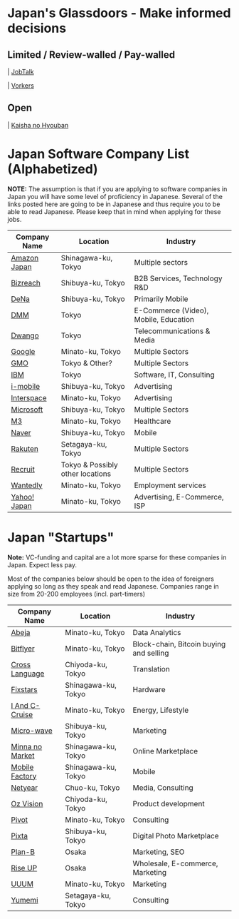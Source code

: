 # Japan's Glassdoors - Make informed decisions
## Limited / Review-walled / Pay-walled
| [JobTalk](https://jobtalk.jp)

| [Vorkers](https://www.vorkers.com)

## Open
| [Kaisha no Hyouban](https://en-hyouban.com)

# Japan Software Company List (Alphabetized)

**NOTE:**
The assumption is that if you are applying to software companies in Japan you will have some level of proficiency in Japanese. Several of the links posted here are going to be in Japanese and thus require you to be able to read Japanese. Please keep that in mind when applying for these jobs.

| Company Name | Location | Industry |
| --- | --- | --- |
| [Amazon Japan](https://www.amazon.jobs/en/locations/tokyo-area-japan?base_query=&job_count=10&result_limit=10&sort=relevant&location%5B%5D=tokyo-area-japan&cache) | Shinagawa-ku, Tokyo | Multiple sectors |
| [Bizreach](http://www.bizreach.co.jp/recruit/) | Shibuya-ku, Tokyo | B2B Services, Technology R&D
| [DeNa](http://dena.com/intl/careers/positions/) | Shibuya-ku, Tokyo | Primarily Mobile |
| [DMM](http://www.dmm.com/recruit/) | Tokyo | E-Commerce (Video), Mobile, Education |
| [Dwango](http://dwango.co.jp/recruit/) | Tokyo | Telecommunications & Media |
| [Google](https://www.google.com/about/careers/locations/tokyo/) | Minato-ku, Tokyo | Multiple Sectors |
| [GMO](http://recruit.gmo.jp/) | Tokyo & Other? | Multiple Sectors |
| [IBM](http://www-07.ibm.com/employment/jp/cp01/) | Tokyo | Software, IT, Consulting |
| [i-mobile](https://www.i-mobile.co.jp/recruit/) | Shibuya-ku, Tokyo | Advertising |
| [Interspace](https://www.interspace.ne.jp/recruit/offer/) | Minato-ku, Tokyo | Advertising |
| [Microsoft](http://microsoft-college.jp/) | Shibuya-ku, Tokyo | Multiple Sectors |
| [M3](https://corporate.m3.com/recruit/job/) | Minato-ku, Tokyo | Healthcare |
| [Naver](https://linecorp.com/ja/career/ja/all) | Shibuya-ku, Tokyo | Mobile |
| [Rakuten](http://global.rakuten.com/corp/careers/engineering/) | Setagaya-ku, Tokyo | Multiple Sectors |
| [Recruit](http://www.recruit.jp/employment/) | Tokyo & Possibly other locations | Multiple Sectors |
| [Wantedly](https://us.wantedly.com/companies/wantedly/projects) | Minato-ku, Tokyo | Employment services |
| [Yahoo! Japan](http://hr.yahoo.co.jp/job-info/) | Minato-ku, Tokyo | Advertising, E-Commerce, ISP |

# Japan "Startups"

**Note:** VC-funding and capital are a lot more sparse for these companies in Japan. Expect less pay.

Most of the companies below should be open to the idea of foreigners applying so long as they speak and read Japanese. Companies range in size from 20-200 employees (incl. part-timers)

| Company Name | Location | Industry |
| --- | --- | --- |
| [Abeja](https://abeja.asia) | Minato-ku, Tokyo | Data Analytics |
| [Bitflyer](https://bitflyer.jp/Recruit) | Minato-ku, Tokyo | Block-chain, Bitcoin buying and selling |
| [Cross Language](http://www.crosslanguage.co.jp/company/recruit.html) | Chiyoda-ku, Tokyo | Translation |
| [Fixstars](http://www.fixstars.com/recruit/ja/jobcategory/) | Shinagawa-ku, Tokyo | Hardware |
| [I And C-Cruise](https://www.iacc.co.jp/recruit/) | Minato-ku, Tokyo | Energy, Lifestyle |
| [Micro-wave](http://www.micro-wave.net/recruit/career/) | Shibuya-ku, Tokyo | Marketing |
| [Minna no Market](http://www.minma.jp/careers/) | Shinagawa-ku, Tokyo | Online Marketplace |
| [Mobile Factory](http://www.mobilefactory.jp/recruit/detail) | Shinagawa-ku, Tokyo | Mobile |
| [Netyear](http://recruit.netyear.net/) | Chuo-ku, Tokyo | Media, Consulting |
| [Oz Vision](http://www.oz-vision.co.jp/recruit/career_detail/) | Chiyoda-ku, Tokyo | Product development |
| [Pivot](https://pivot.jp/recruit) | Minato-ku, Tokyo | Consulting
| [Pixta](https://recruit.pixta.co.jp/) | Shibuya-ku, Tokyo | Digital Photo Marketplace |
| [Plan-B](https://www.plan-b.co.jp/recruit/) | Osaka | Marketing, SEO |
| [Rise UP](https://r-up.jp/recruit/) | Osaka | Wholesale, E-commerce, Marketing |
| [UUUM](http://www.uuum.co.jp/recruit) | Minato-ku, Tokyo | Marketing |
| [Yumemi](http://recruit.yumemi.co.jp/) | Setagaya-ku, Tokyo | Consulting |
